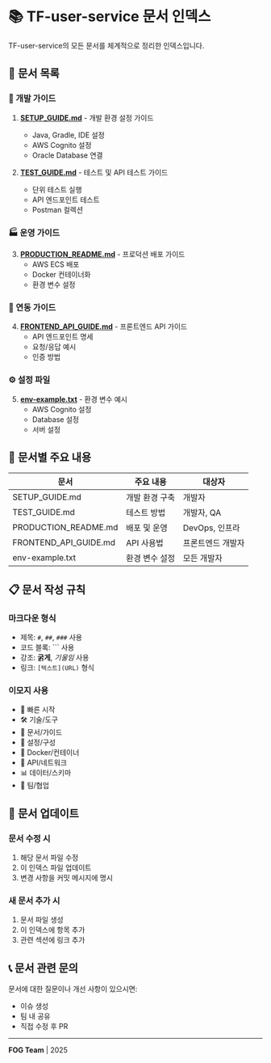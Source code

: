 # 📚 **TF-user-service 문서 인덱스**

TF-user-service의 모든 문서를 체계적으로 정리한 인덱스입니다.

## 📖 **문서 목록**

### **🚀 개발 가이드**
1. **[SETUP_GUIDE.md](SETUP_GUIDE.md)** - 개발 환경 설정 가이드
   - Java, Gradle, IDE 설정
   - AWS Cognito 설정
   - Oracle Database 연결

2. **[TEST_GUIDE.md](TEST_GUIDE.md)** - 테스트 및 API 테스트 가이드
   - 단위 테스트 실행
   - API 엔드포인트 테스트
   - Postman 컬렉션

### **🏭 운영 가이드**
3. **[PRODUCTION_README.md](PRODUCTION_README.md)** - 프로덕션 배포 가이드
   - AWS ECS 배포
   - Docker 컨테이너화
   - 환경 변수 설정

### **🔗 연동 가이드**
4. **[FRONTEND_API_GUIDE.md](FRONTEND_API_GUIDE.md)** - 프론트엔드 API 가이드
   - API 엔드포인트 명세
   - 요청/응답 예시
   - 인증 방법

### **⚙️ 설정 파일**
5. **[env-example.txt](env-example.txt)** - 환경 변수 예시
   - AWS Cognito 설정
   - Database 설정
   - 서버 설정

## 🎯 **문서별 주요 내용**

| 문서 | 주요 내용 | 대상자 |
|------|-----------|--------|
| SETUP_GUIDE.md | 개발 환경 구축 | 개발자 |
| TEST_GUIDE.md | 테스트 방법 | 개발자, QA |
| PRODUCTION_README.md | 배포 및 운영 | DevOps, 인프라 |
| FRONTEND_API_GUIDE.md | API 사용법 | 프론트엔드 개발자 |
| env-example.txt | 환경 변수 설정 | 모든 개발자 |

## 📋 **문서 작성 규칙**

### **마크다운 형식**
- 제목: `#`, `##`, `###` 사용
- 코드 블록: ``` 사용
- 강조: **굵게**, *기울임* 사용
- 링크: `[텍스트](URL)` 형식

### **이모지 사용**
- 🚀 빠른 시작
- 🛠️ 기술/도구
- 📖 문서/가이드
- 🔧 설정/구성
- 🐳 Docker/컨테이너
- 📡 API/네트워크
- 📊 데이터/스키마
- 🤝 팀/협업

## 🔄 **문서 업데이트**

### **문서 수정 시**
1. 해당 문서 파일 수정
2. 이 인덱스 파일 업데이트
3. 변경 사항을 커밋 메시지에 명시

### **새 문서 추가 시**
1. 문서 파일 생성
2. 이 인덱스에 항목 추가
3. 관련 섹션에 링크 추가

## 📞 **문서 관련 문의**

문서에 대한 질문이나 개선 사항이 있으시면:
- 이슈 생성
- 팀 내 공유
- 직접 수정 후 PR

---

**FOG Team** | 2025
